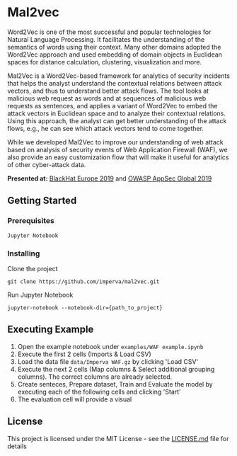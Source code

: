 # Mal2vec
Word2Vec is one of the most successful and popular technologies for Natural Language Processing. It facilitates the understanding of the semantics of words using their context. Many other domains adopted the Word2Vec approach and used embedding of domain objects in Euclidean spaces for distance calculation, clustering, visualization and more.

Mal2Vec is a Word2Vec-based framework for analytics of security incidents that helps the analyst understand the contextual relations between attack vectors, and thus to understand better attack flows. The tool looks at malicious web request as words and at sequences of malicious web requests as sentences, and applies a variant of Word2Vec to embed the attack vectors in Euclidean space and to analyze their contextual relations. Using this approach, the analyst can get better understanding of the attack flows, e.g., he can see which attack vectors tend to come together.

While we developed Mal2Vec to improve our understanding of web attack based on analysis of security events of Web Application Firewall (WAF), we also provide an easy customization flow that will make it useful for analytics of other cyber-attack data.

**Presented at:** [BlackHat Europe 2019](https://www.blackhat.com/eu-19/arsenal/schedule/#malvec-wordvec-variant-for-analytics-of-web-attacks-17713) and [OWASP AppSec Global 2019](https://www.youtube.com/watch?v=a1fYsYfxqzo)

## Getting Started

### Prerequisites

```
Jupyter Notebook
```

### Installing

Clone the project

```
git clone https://github.com/imperva/mal2vec.git
```

Run Jupyter Notebook

```
jupyter-notebook --notebook-dir={path_to_project}
```

## Executing Example

1) Open the example notebook under `examples/WAF example.ipynb`
2) Execute the first 2 cells (Imports & Load CSV)
3) Load the data file `data/Imperva WAF.gz` by clicking 'Load CSV'
4) Execute the next 2 cells (Map columns & Select additional grouping columns). The correct columns are already selected.
5) Create senteces, Prepare dataset, Train and Evaluate the model by executing each of the following cells and clicking 'Start'
6) The evaluation cell will provide a visual 

## License

This project is licensed under the MIT License - see the [LICENSE.md](LICENSE.md) file for details